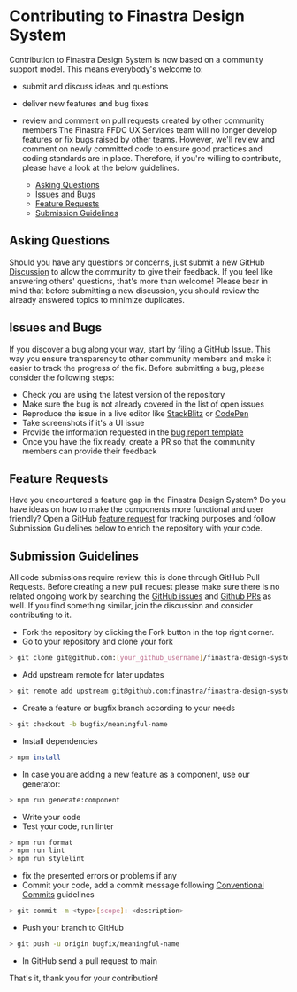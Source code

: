 # Contributing to Finastra Design System

Contribution to Finastra Design System is now based on a community support model. This means everybody's welcome to:
- submit and discuss ideas and questions
- deliver new features and bug fixes 
- review and comment on pull requests created by other community members
The Finastra FFDC UX Services team will no longer develop features or fix bugs raised by other teams. However, we'll review and comment on newly committed code to ensure good practices and coding standards are in place. Therefore, if you're willing to contribute, please have a look at the below guidelines.

  - [ Asking Questions](#-asking-questions)
  - [ Issues and Bugs](#-issues-and-bugs)
  - [ Feature Requests](#-feature-requests)
  - [ Submission Guidelines](#-submission-guidelines)

## <a name="questions"></a> Asking Questions

Should you have any questions or concerns, just submit a new GitHub [Discussion](https://github.com/Finastra/finastra-design-system/discussions) to allow the community to give their feedback. If you feel like answering others' questions, that's more than welcome! Please bear in mind that before submitting a new discussion, you should review the already answered topics to minimize duplicates. 

## <a name="issues"></a> Issues and Bugs

If you discover a bug along your way, start by filing a GitHub Issue. This way you ensure transparency to other community members and make it easier to track the progress of the fix. Before submitting a bug, please consider the following steps:

- Check you are using the latest version of the repository
- Make sure the bug is not already covered in the list of open issues
- Reproduce the issue in a live editor like [StackBlitz](https://stackblitz.com/) or [CodePen](https://codepen.io/)
- Take screenshots if it's a UI issue
- Provide the information requested in the [bug report template](https://github.com/finastra/finastra-design-system/issues/new?template=bug_report.md)
- Once you have the fix ready, create a PR so that the community members can provide their feedback

## <a name="features"></a> Feature Requests

Have you encountered a feature gap in the Finastra Design System? Do you have ideas on how to make the components more functional and user friendly?
Open a GitHub [feature request](https://github.com/finastra/finastra-design-system/issues/new?template=feature_request.md) for tracking purposes and follow Submission Guidelines below to enrich the repository with your code.

## <a name="submit"></a> Submission Guidelines

All code submissions require review, this is done through GitHub Pull Requests. Before creating a new pull request please make sure there is no related ongoing work by searching the [GitHub issues](https://github.com/finastra/finastra-design-system/issues) and [Github PRs](https://github.com/finastra/finastra-design-system/pulls) as well. If you find something similar, join the discussion and consider contributing to it.

- Fork the repository by clicking the Fork button in the top right corner.
- Go to your repository and clone your fork

```sh
> git clone git@github.com:[your_github_username]/finastra-design-system.git
```

- Add upstream remote for later updates

```sh
> git remote add upstream git@github.com:finastra/finastra-design-system.git
```

- Create a feature or bugfix branch according to your needs

```sh
> git checkout -b bugfix/meaningful-name
```

- Install dependencies

```sh
> npm install
```

- In case you are adding a new feature as a component, use our generator:

```sh
> npm run generate:component
```

- Write your code
- Test your code, run linter

```sh
> npm run format
> npm run lint
> npm run stylelint
```

- fix the presented errors or problems if any
- Commit your code, add a commit message following [Conventional Commits](https://www.conventionalcommits.org/en/v1.0.0-beta.4/) guidelines

```sh
> git commit -m <type>[scope]: <description>
```

- Push your branch to GitHub

```sh
> git push -u origin bugfix/meaningful-name
```

- In GitHub send a pull request to main

That's it, thank you for your contribution!
